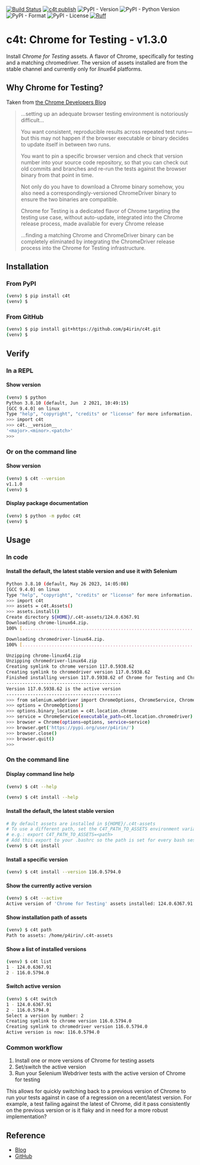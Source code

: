 [![Build Status](https://dev.azure.com/p4irin/c4t/_apis/build/status%2Fp4irin.c4t?branchName=master&jobName=BuildAndTest&configuration=BuildAndTest%20Python38)](https://dev.azure.com/p4irin/c4t/_build/latest?definitionId=5&branchName=master)
[![c4t publish](https://github.com/p4irin/c4t/actions/workflows/python-publish.yml/badge.svg)](https://github.com/p4irin/c4t/actions/workflows/python-publish.yml)
![PyPI - Version](https://img.shields.io/pypi/v/c4t)
![PyPI - Python Version](https://img.shields.io/pypi/pyversions/c4t)
![PyPI - Format](https://img.shields.io/pypi/format/c4t)
![PyPI - License](https://img.shields.io/pypi/l/c4t)
[![Ruff](https://img.shields.io/endpoint?url=https://raw.githubusercontent.com/astral-sh/ruff/main/assets/badge/v2.json)](https://github.com/astral-sh/ruff)
# c4t: Chrome for Testing - v1.3.0

Install _Chrome for Testing_ assets. A flavor of Chrome, specifically for testing and a matching chromedriver. The version of assets installed are from the stable channel and currently only for _linux64_ platforms.

## Why Chrome for Testing?

Taken from [the Chrome Developers Blog](https://developer.chrome.com/blog/chrome-for-testing/)

> ...setting up an adequate browser testing environment is notoriously difficult...
>
> You want consistent, reproducible results across repeated test runs—but this may not happen if the browser executable or binary decides to update itself in between two runs.
>
>You want to pin a specific browser version and check that version number into your source code repository, so that you can check out old commits and branches and re-run the tests against the browser binary from that point in time.
>
> Not only do you have to download a Chrome binary somehow, you also need a correspondingly-versioned ChromeDriver binary to ensure the two binaries are compatible.
>
> Chrome for Testing is a dedicated flavor of Chrome targeting the testing use case, without auto-update, integrated into the Chrome release process, made available for every Chrome release
>
> ...finding a matching Chrome and ChromeDriver binary can be completely eliminated by integrating the ChromeDriver release process into the Chrome for Testing infrastructure.

## Installation

### From PyPI

```bash
(venv) $ pip install c4t
(venv) $
```

### From GitHub

```bash
(venv) $ pip install git+https://github.com/p4irin/c4t.git
(venv) $
```

## Verify

### In a REPL

#### Show version

```bash
(venv) $ python
Python 3.8.10 (default, Jun  2 2021, 10:49:15) 
[GCC 9.4.0] on linux
Type "help", "copyright", "credits" or "license" for more information.
>>> import c4t
>>> c4t.__version__
'<major>.<minor>.<patch>'
>>>
```

### Or on the command line

#### Show version

```bash
(venv) $ c4t --version
v1.1.0
(venv) $
```

#### Display package documentation

```bash
(venv) $ python -m pydoc c4t
(venv) $
```

## Usage

### In code

#### Install the default, the latest stable version and use it with Selenium

```bash
Python 3.8.10 (default, May 26 2023, 14:05:08) 
[GCC 9.4.0] on linux
Type "help", "copyright", "credits" or "license" for more information.
>>> import c4t
>>> assets = c4t.Assets()
>>> assets.install()
Create directory ${HOME}/.c4t-assets/124.0.6367.91
Downloading chrome-linux64.zip.
100% [......................................................................] 146689409 / 146689409

Downloading chromedriver-linux64.zip.
100% [..........................................................................] 7508443 / 7508443

Unzipping chrome-linux64.zip
Unzipping chromedriver-linux64.zip
Creating symlink to chrome version 117.0.5938.62
Creating symlink to chromedriver version 117.0.5938.62
Finished installing version 117.0.5938.62 of Chrome for Testing and Chromedriver.
-------------------------------------------
Version 117.0.5938.62 is the active version
-------------------------------------------
>>> from selenium.webdriver import ChromeOptions, ChromeService, Chrome
>>> options = ChromeOptions()
>>> options.binary_location = c4t.location.chrome
>>> service = ChromeService(executable_path=c4t.location.chromedriver)
>>> browser = Chrome(options=options, service=service)
>>> browser.get('https://pypi.org/user/p4irin/')
>>> browser.close()
>>> browser.quit()
>>>
```

### On the command line

#### Display command line help

```bash
(venv) $ c4t --help
```

```bash
(venv) $ c4t install --help
```

#### Install the default, the latest stable version

```bash
# By default assets are installed in ${HOME}/.c4t-assets
# To use a different path, set the C4T_PATH_TO_ASSETS environment variable.
# e.g.: export C4T_PATH_TO_ASSETS=<path>
# Add this export to your .bashrc so the path is set for every bash session.
(venv) $ c4t install
```

#### Install a specific version

```bash
(venv) $ c4t install --version 116.0.5794.0
```

#### Show the currently active version

```bash
(venv) $ c4t --active
Active version of 'Chrome for Testing' assets installed: 124.0.6367.91
```

#### Show installation path of assets

```bash
(venv) $ c4t path
Path to assets: /home/p4irin/.c4t-assets
```

#### Show a list of installed versions

```bash
(venv) $ c4t list
1 - 124.0.6367.91
2 - 116.0.5794.0
```

#### Switch active version

```bash
(venv) $ c4t switch
1 - 124.0.6367.91
2 - 116.0.5794.0
Select a version by number: 2
Creating symlink to chrome version 116.0.5794.0
Creating symlink to chromedriver version 116.0.5794.0
Active version is now: 116.0.5794.0
```

### Common workflow

1. Install one or more versions of Chrome for testing assets
1. Set/switch the active version
1. Run your Selenium Webdriver tests with the active version of Chrome for testing

This allows for quickly switching back to a previous version of Chrome to run your tests against in case of a regression on a recent/latest version. For example, a test failing against the latest of Chrome, did it pass consistently on the previous version or is it flaky and in need for a more robust implementation?

## Reference

- [Blog](https://developer.chrome.com/blog/chrome-for-testing/)
- [GitHub](https://github.com/GoogleChromeLabs/chrome-for-testing)

